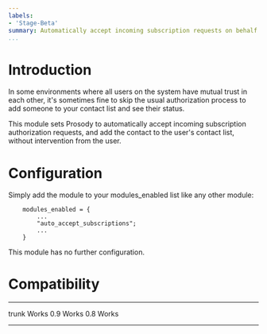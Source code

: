 ```yaml
---
labels:
- 'Stage-Beta'
summary: Automatically accept incoming subscription requests on behalf of users
...
```


Introduction
============

In some environments where all users on the system have mutual trust in
each other, it's sometimes fine to skip the usual authorization process
to add someone to your contact list and see their status.

This module sets Prosody to automatically accept incoming subscription
authorization requests, and add the contact to the user's contact list,
without intervention from the user.

Configuration
=============

Simply add the module to your modules\_enabled list like any other
module:

        modules_enabled = {
            ...
            "auto_accept_subscriptions";
            ...
        }

This module has no further configuration.

Compatibility
=============

  ------- -------
  trunk   Works
  0.9     Works
  0.8     Works
  ------- -------
